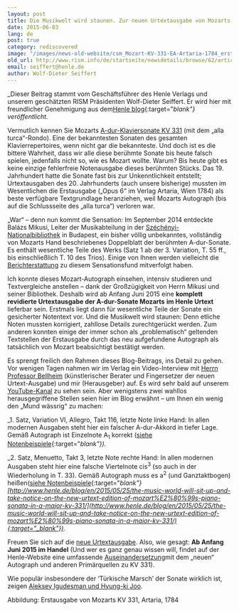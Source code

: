 ```yaml
---
layout: post
title: Die Musikwelt wird staunen. Zur neuen Urtextausgabe von Mozarts Klaviersonate A-dur KV 331
date: 2015-06-03
lang: de
post: true
category: rediscovered
image: "/images/news-old-website/csm_Mozart-KV-331-EA-Artaria-1784_erste-Auflage_73146a8a1b.jpg"
old_url: http://www.rism.info/de/startseite/newsdetails/browse/62/article/64/the-music-world-will-sit-up-and-take-notice-on-the-new-urtext-edition-of-mozarts-piano-sonata-in.html
email: seiffert@henle.de
author: Wolf-Dieter Seiffert
---
```



_Dieser Beitrag stammt vom Geschäftsführer des Henle Verlags und unserem geschätzten RISM Präsidenten Wolf-Dieter Seiffert. Er wird hier mit freundlicher Genehmigung aus dem[Henle blog](http://www.henle.de/blog/en/2015/05/25/the-music-world-will-sit-up-and-take-notice-on-the-new-urtext-edition-of-mozart%E2%80%99s-piano-sonata-in-a-major-kv-331/){:target="_blank"} veröffentlicht._

Vermutlich kennen Sie Mozarts [A-dur-Klaviersonate KV 331](https://www.youtube.com/watch?v=6X6zE_YiOvM) (mit dem „alla turca“-Rondo). Eine der bekanntesten Sonaten des gesamten Klavierrepertoires, wenn nicht gar die bekannteste. Und doch ist es die bittere Wahrheit, dass wir alle diese berühmte Sonate bis heute falsch spielen, jedenfalls nicht so, wie es Mozart wollte. Warum? Bis heute gibt es keine einzige fehlerfreie Notenausgabe dieses berühmten Stücks. Das 19. Jahrhundert hatte die Sonate fast bis zur Unkenntlichkeit entstellt; Urtextausgaben des 20. Jahrhunderts (auch unsere bisherige) mussten im Wesentlichen die Erstausgabe („Opus 6“ im Verlag Artaria, Wien 1784) als beste verfügbare Textgrundlage heranziehen, weil Mozarts Autograph (bis auf die Schlussseite des „alla turca“) verloren war.

„War“ – denn nun kommt die Sensation: Im September 2014 entdeckte Balázs Mikusi, Leiter der Musikabteilung in der [Széchényi-Nationalbibliothek](http://www.oszk.hu/en) in Budapest, ein bisher völlig unbekanntes, vollständig von Mozarts Hand beschriebenes Doppelblatt der berühmten A-dur-Sonate. Es enthält wesentliche Teile des Werks (Satz 1 ab der 3. Variation, T. 55 ff., bis einschließlich T. 10 des Trios). Einige von Ihnen werden vielleicht die [Berichterstattung](http://www.theguardian.com/music/tomserviceblog/2014/sep/29/mozart-piano-sonata-manuscript-budapest) zu diesem Sensationsfund mitverfolgt haben.

Ich konnte dieses Mozart-Autograph einsehen, intensiv studieren und Textvergleiche anstellen – dank der Großzügigkeit von Herrn Mikusi und seiner Bibliothek. Deshalb wird ab Anfang Juni 2015 eine **komplett revidierte Urtextausgabe der A-dur-Sonate Mozarts**  **im Henle Urtext** lieferbar sein. Erstmals liegt dann für wesentliche Teile der Sonate ein gesicherter Notentext vor. Und die Musikwelt wird staunen: Denn etliche Noten mussten korrigiert, zahllose Details zurechtgerückt werden. Zum anderen konnten einige der immer schon als „problematisch“ geltenden Textstellen der Erstausgabe durch das neu aufgefundene Autograph als tatsächlich von Mozart beabsichtigt bestätigt werden.

Es sprengt freilich den Rahmen dieses Blog-Beitrags, ins Detail zu gehen. Vor wenigen Tagen nahmen wir im Verlag ein Video-Interview mit [Herrn Professor Bellheim](http://www.henle.de/de/der-verlag/autoren/markus-bellheim.html) (künstlerischer Berater und Fingersetzer der neuen Urtext-Ausgabe) und mir (Herausgeber) auf. Es wird sehr bald auf unserem [YouTube-Kanal](https://www.youtube.com/user/Henleverlag) zu sehen sein. Aber wenigstens zwei wahllos herausgegriffene Stellen seien hier im Blog erwähnt – um Ihnen ein wenig den „Mund wässrig“ zu machen:

_1. Satz, Variation VI, Allegro, Takt 116, letzte Note linke Hand: In allen modernen Ausgaben steht hier ein falscher A-dur-Akkord in tiefer Lage. Gemäß Autograph ist Einzelnote A<sub>1</sub> korrekt ([siehe Notenbeispiele](http://www.henle.de/blog/de/2015/05/25/die-musikwelt-wird-staunen-zur-neuen-urtextausgabe-von-mozarts-klaviersonate-a-dur-kv-331/){:target="_blank"})._

_2. Satz, Menuetto, Takt 3, letzte Note rechte Hand: In allen modernen Ausgaben steht hier eine falsche Viertelnote cis<sup>3</sup> (so auch in der Wiederholung in T. 33). Gemäß Autograph muss es a<sup>2</sup> (und Ganztaktbogen) heißen([siehe Notenbeispiele](http://www.henle.de/blog/de/2015/05/25/die-musikwelt-wird-staunen-zur-neuen-urtextausgabe-von-mozarts-klaviersonate-a-dur-kv-331/){:target="_blank"}[http://www.henle.de/blog/en/2015/05/25/the-music-world-will-sit-up-and-take-notice-on-the-new-urtext-edition-of-mozart%E2%80%99s-piano-sonata-in-a-major-kv-331/](http://www.henle.de/blog/en/2015/05/25/the-music-world-will-sit-up-and-take-notice-on-the-new-urtext-edition-of-mozart%E2%80%99s-piano-sonata-in-a-major-kv-331/){:target="_blank"})._

Freuen Sie sich auf die [neue Urtextausgabe](http://www.henle.de/de/detail/index.html?Titel=Klaviersonate+A-dur+KV+331+%28300i%29+mit+t%C3%BCrkischem+Marsch+%28Alla+Turca%29_1300). Also, wie gesagt: **Ab Anfang Juni 2015 im Handel** (Und wer es ganz genau wissen will, findet auf der Henle-Website eine umfassende [Auseinandersetzung](http://www.henle.de/download/KB_ausfuehrlich/1300de.pdf)mit dem „neuen“ Autograph und anderen Primärquellen zu KV 331).

Wie populär insbesondere der ‘Türkische Marsch’ der Sonate wirklich ist, zeigen [Aleksey Igudesman und Hyung-ki Joo](http://www.youtube.com/watch?v=906_vLPziZY&sns=em).

Abbildung: Erstausgabe von Mozarts KV 331, Artaria, 1784

